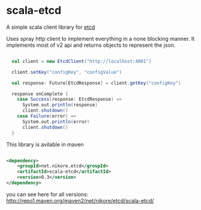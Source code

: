 scala-etcd
==========

A simple scala client library for [etcd]

Uses spray http client to implement everything in a none blocking manner. It implements most of v2 api and returns objects to
represent the json.


```Scala

  val client = new EtcdClient("http://localhost:4001")

  client.setKey("configKey", "configValue")

  val response: Future[EtcdResponse] = client.getKey("configKey")

  response onComplete {
    case Success(response: EtcdResponse) =>
      System.out.println(response)
      client.shutdown()
    case Failure(error) =>
      System.out.println(error)
      client.shutdown()
  }
```

This library is avilable in maven

```XML

<dependency>
	<groupId>net.nikore.etcd</groupId>
	<artifactId>scala-etcd</artifactId>
	<version>0.3</version>
</dependency>
```

you can see here for all versions: http://repo1.maven.org/maven2/net/nikore/etcd/scala-etcd/

[etcd]: http://coreos.com/blog/distributed-configuration-with-etcd/
